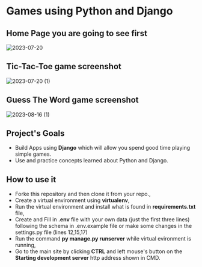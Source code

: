 # Games using Python and Django

## Home Page you are going to see first
![2023-07-20](https://github.com/LNMIG/Games_Python/assets/96741070/cff292b9-f1dd-4d37-9159-17ef084a0d7b)

## Tic-Tac-Toe game screenshot
![2023-07-20 (1)](https://github.com/LNMIG/Games_Python/assets/96741070/4ec6de52-343f-427c-b134-ff66e719f502)

## Guess The Word game screenshot
![2023-08-16 (1)](https://github.com/LNMIG/Games_Python/assets/96741070/c379ba5b-58a4-465a-a65f-7e8494841dfc)


## Project's Goals
- Build Apps using **Django** which will allow you spend good time playing simple games.
- Use and practice concepts learned about Python and Django.

## How to use it
* Forke this repository and then clone it from your repo.,
* Create a virtual environment using **virtualenv**,
* Run the virtual environment and install what is found in **requirements.txt** file,
* Create and Fill in **.env** file with your own data (just the first three lines) following the schema in .env.example file or make some changes in the settings.py file (lines 12,15,17)
* Run the command **py manage.py runserver** while virtual evironment is running,
* Go to the main site by clicking **CTRL** and left mouse's button on the **Starting development server** http address shown in CMD.
